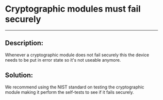 # Cryptographic modules must fail securely
-------

## Description:

Whenever a cryptographic module does not fail securely this the device needs to be put in
error state so it's not useable anymore.


## Solution:

We recommend using the NIST standard on testing the cryptographic module making it perform
the self-tests to see if it fails securely.
